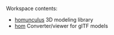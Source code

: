 Workspace contents:

- [homunculus](homunculus) 3D modeling library
- [hom](hom) Converter/viewer for glTF models
